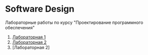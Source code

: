 # Software Design
Лабораторные работы по курсу "Проектирование программного обеспечения"

1. [Лабораторная 1]()
2. [Лабораторная 2](api)
3. [Лабораторная 2]
